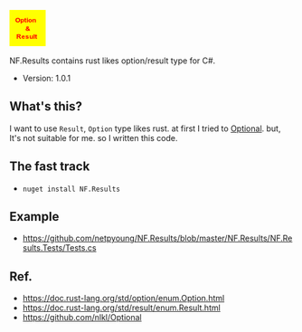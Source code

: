 ![NF.Results](https://raw.githubusercontent.com/netpyoung/NF.Results/master/icon/Icon.png)

NF.Results contains rust likes option/result type for C#.

* Version: 1.0.1

## What's this?
I want to use `Result`, `Option` type likes rust.
at first I tried to [Optional](https://github.com/nlkl/Optional).
but, It's not suitable for me. so I written this code.

## The fast track
* `nuget install NF.Results`

## Example
* https://github.com/netpyoung/NF.Results/blob/master/NF.Results/NF.Results.Tests/Tests.cs

## Ref.
* https://doc.rust-lang.org/std/option/enum.Option.html
* https://doc.rust-lang.org/std/result/enum.Result.html
* https://github.com/nlkl/Optional
